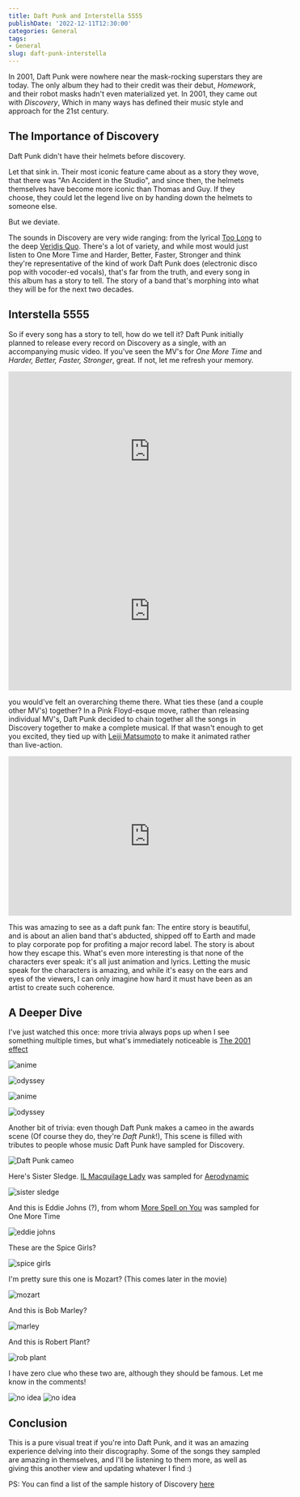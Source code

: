 ```yaml
---
title: Daft Punk and Interstella 5555
publishDate: '2022-12-11T12:30:00'
categories: General
tags:
- General
slug: daft-punk-interstella
---
```


In 2001, Daft Punk were nowhere near the mask-rocking superstars they are today. 
The only album they had to their credit was their debut, _Homework_, and their 
robot masks hadn't even materialized yet. In 2001, they came out with _Discovery_,
Which in many ways has defined their music style and approach for the 21st 
century.

## The Importance of Discovery

Daft Punk didn't have their helmets before discovery. 

Let that sink in. Their most iconic feature came about as a story they wove, 
that there was "An Accident in the Studio", and since then, the helmets 
themselves have become more iconic than Thomas and Guy. If they choose, they 
could let the legend live on by handing down the helmets to someone else. 

But we deviate.

The sounds in Discovery are very wide ranging: from the lyrical [Too Long](https://music.youtube.com/watch?v=TZhxu5iCDnI&feature=share) to the
deep [Veridis Quo](https://music.youtube.com/watch?v=POSwzCFwUZ0&feature=share). 
There's a lot of variety, and while most would just listen to One More Time and 
Harder, Better, Faster, Stronger and think they're representative of the kind 
of work Daft Punk does (electronic disco pop with vocoder-ed vocals), that's 
far from the truth, and every song in this album has a story to tell. The story
of a band that's morphing into what they will be for the next two decades.

## Interstella 5555

So if every song has a story to tell, how do we tell it? Daft Punk initially
planned to release every record on Discovery as a single, with an accompanying
music video. If you've seen the MV's for _One More Time_ and _Harder, Better,
Faster, Stronger_, great. If not, let me refresh your memory. 

<iframe width="560" height="315" src="https://www.youtube.com/embed/gAjR4_CbPpQ" title="YouTube video player" frameborder="0" allow="accelerometer; autoplay; clipboard-write; encrypted-media; gyroscope; picture-in-picture" allowfullscreen></iframe>

<iframe width="560" height="315" src="https://www.youtube.com/embed/FGBhQbmPwH8" title="YouTube video player" frameborder="0" allow="accelerometer; autoplay; clipboard-write; encrypted-media; gyroscope; picture-in-picture" allowfullscreen></iframe>

you would've felt an overarching theme there. What ties these (and a couple other 
MV's) together? In a Pink Floyd-esque move, rather than releasing individual
MV's, Daft Punk decided to chain together all the songs in Discovery together
to make a complete musical. If that wasn't enough to get you excited, they tied
up with [Leiji Matsumoto](https://en.wikipedia.org/wiki/Leiji_Matsumoto) to
make it animated rather than live-action.

<iframe width="560" height="315" src="https://www.youtube.com/embed/3Qxe-QOp_-s" title="YouTube video player" frameborder="0" allow="accelerometer; autoplay; clipboard-write; encrypted-media; gyroscope; picture-in-picture" allowfullscreen></iframe>

This was amazing to see as a daft punk fan: The entire story is beautiful, and 
is about an alien band that's abducted, shipped off to Earth and made to play 
corporate pop for profiting a major record label. The story is about how they 
escape this. What's even more interesting is that none of the characters ever 
speak: it's all just animation and lyrics. Letting the music speak for the
characters is amazing, and while it's easy on the ears and eyes of the viewers, 
I can only imagine how hard it must have been as an artist to create such 
coherence.

## A Deeper Dive

I've just watched this once: more trivia always pops up when I see something 
multiple times, but what's immediately noticeable is [The 2001 effect](https://www.vulture.com/2018/04/how-2001-a-space-odyssey-has-influenced-pop-culture.html)

![anime](res/space_odyssey_1.png)

![odyssey](res/space-odyssey-red.jpg)

![anime](res/space_odyssey_2.png)

![odyssey](res/space_odyssey_light_tunnel.jpg)

Another bit of trivia: even though Daft Punk makes a cameo in the awards scene 
(Of course they do, they're _Daft Punk_!), This scene is filled with tributes 
to people whose music Daft Punk have sampled for Discovery.

![Daft Punk cameo](res/daft_punk.png)

Here's Sister Sledge. [IL Macquilage Lady](https://www.youtube.com/watch?v=7qyL2yN88pI) was sampled for [Aerodynamic](https://www.youtube.com/watch?v=L93-7vRfxNs)

![sister sledge](res/sister_sledge.png)

And this is Eddie Johns (?), from whom [More Spell on You](https://www.youtube.com/watch?v=JYya05epoZ8&feature=youtu.be) was sampled for One More Time

![eddie johns](res/eddie_johns.png)

These are the Spice Girls?

![spice girls](res/spice_girls.png)

I'm pretty sure this one is Mozart? (This comes later in the movie)

![mozart](res/mozart.png)

And this is Bob Marley?

![marley](res/bob_marley.png)

And this is Robert Plant?

![rob plant](res/robert_plant.png)

I have zero clue who these two are, although they should be famous. Let me know 
in the comments!

![no idea](res/no_idea_1.png)
![no idea](res/no_idea_2.png)

## Conclusion 

This is a pure visual treat if you're into Daft Punk, and it was an amazing 
experience delving into their discography. Some of the songs they sampled are 
amazing in themselves, and I'll be listening to them more, as well as giving 
this another view and updating whatever I find :)

PS: You can find a list of the sample history of Discovery [here](https://www.whosampled.com/album/Daft-Punk/Discovery/)
